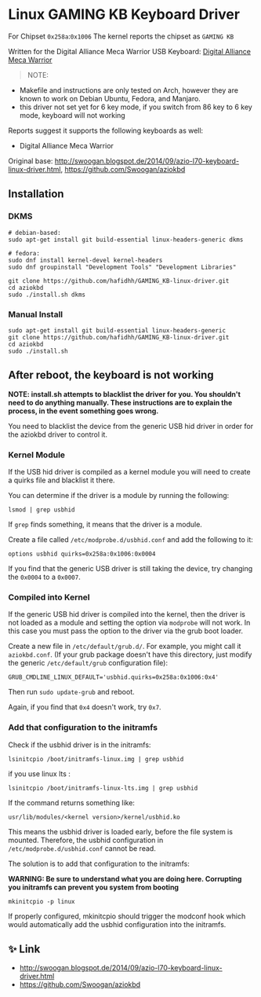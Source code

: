 # Linux GAMING KB Keyboard Driver #

For Chipset `0x258a`:`0x1006`
The kernel reports the chipset as `GAMING KB`

Written for the Digital Alliance Meca Warrior USB Keyboard: [Digital Alliance Meca Warrior](https://digitalalliance.co.id/produk/da-meca-warrior/)

> NOTE: 
* Makefile and instructions are only tested on Arch, however they are known to work on Debian Ubuntu, Fedora, and Manjaro.
* this driver not set yet for 6 key mode, if you switch from 86 key to 6 key mode, keyboard will not working 

Reports suggest it supports the following keyboards as well:

 * Digital Alliance Meca Warrior

Original base: http://swoogan.blogspot.de/2014/09/azio-l70-keyboard-linux-driver.html, https://github.com/Swoogan/aziokbd

## Installation ##
### DKMS ###

    # debian-based:
    sudo apt-get install git build-essential linux-headers-generic dkms
    
    # fedora:
    sudo dnf install kernel-devel kernel-headers
    sudo dnf groupinstall "Development Tools" "Development Libraries"
    
    git clone https://github.com/hafidhh/GAMING_KB-linux-driver.git
    cd aziokbd
    sudo ./install.sh dkms
    
### Manual Install ###

    sudo apt-get install git build-essential linux-headers-generic
    git clone https://github.com/hafidhh/GAMING_KB-linux-driver.git
    cd aziokbd
    sudo ./install.sh

## After reboot, the keyboard is not working ##

**NOTE: install.sh attempts to blacklist the driver for you. You shouldn't need to do anything manually. These instructions are to explain the process, in the event something goes wrong.**

You need to blacklist the device from the generic USB hid driver in order for the aziokbd driver to control it.

### Kernel Module ###
If the USB hid driver is compiled as a kernel module you will need to create a quirks file and blacklist it there.

You can determine if the driver is a module by running the following:

    lsmod | grep usbhid

If `grep` finds something, it means that the driver is a module.

Create a file called `/etc/modprobe.d/usbhid.conf` and add the following to it:

    options usbhid quirks=0x258a:0x1006:0x0004

If you find that the generic USB driver is still taking the device, try changing the `0x0004` to a `0x0007`.

### Compiled into Kernel ###
If the generic USB hid driver is compiled into the kernel, then the driver is not loaded as a module and setting the option via `modprobe` will not work. In this case you must pass the option to the driver via the grub boot loader.

Create a new file in `/etc/default/grub.d/`. For example, you might call it `aziokbd.conf`. (If your grub package doesn't have this directory, just modify the generic `/etc/default/grub` configuration file):

    GRUB_CMDLINE_LINUX_DEFAULT='usbhid.quirks=0x258a:0x1006:0x4'

Then run `sudo update-grub` and reboot.

Again, if you find that `0x4` doesn't work, try `0x7`.

### Add that configuration to the initramfs ###

Check if the usbhid driver is in the initramfs:

    lsinitcpio /boot/initramfs-linux.img | grep usbhid

if you use linux lts :

    lsinitcpio /boot/initramfs-linux-lts.img | grep usbhid

If the command returns something like:

    usr/lib/modules/<kernel version>/kernel/usbhid.ko

This means the usbhid driver is loaded early, before the file system is mounted.
Therefore, the usbhid configuration in `/etc/modprobe.d/usbhid.conf` cannot be read.

The solution is to add that configuration to the initramfs:

**WARNING: Be sure to understand what you are doing here. Corrupting you initramfs can prevent you system from booting**

    mkinitcpio -p linux

If properly configured, mkinitcpio should trigger the modconf hook which would automatically add the usbhid configuration into the initramfs.

## ✨ Link

* http://swoogan.blogspot.de/2014/09/azio-l70-keyboard-linux-driver.html
* https://github.com/Swoogan/aziokbd